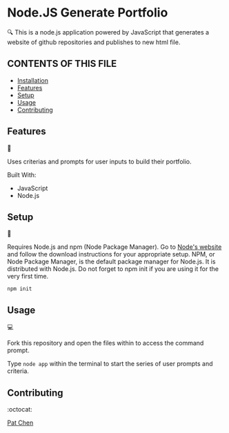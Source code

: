 # Node.JS Generate Portfolio

:mag: This is a node.js application powered by JavaScript that generates a website of github repositories and publishes to new html file.

## CONTENTS OF THIS FILE

* [Installation](#installation)
* [Features](#features)
* [Setup](#setup)
* [Usage](#usage)
* [Contributing](#contributing)

## Features
:newspaper:

Uses criterias and prompts for user inputs to build their portfolio.

Built With:

- JavaScript
- Node.js

## Setup
:floppy_disk:

Requires Node.js and npm (Node Package Manager). Go to [Node's website](https://nodejs.org/en/) and follow the download instructions for your appropriate setup. NPM, or Node Package Manager, is the default package manager for Node.js. It is distributed with Node.js. Do not forget to npm init if you are using it for the very first time.

`npm init`

## Usage

:computer:

Fork this repository and open the files within to access the command prompt.

Type `node app` within the terminal to start the series of user prompts and criteria.

## Contributing

:octocat:

[Pat Chen](https://github.com/paperpatch)
